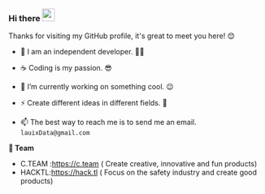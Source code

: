 ###  Hi there <a href="https://www.gautamkrishnar.com/"><img src="https://media.giphy.com/media/hvRJCLFzcasrR4ia7z/giphy.gif" width="25px"></a>

Thanks for visiting my GitHub profile, it's great to meet you here! 😊

- 🧔 I am an independent developer. 🧑‍💻 
- ☕️ Coding is my passion. 😎

- 🔭 I’m currently working on something cool. :wink:
- ⚡ Create different ideas in different fields. 🐶
- 📫 The best way to reach me is to send me an email. `lauixData@gmail.com`

**🚀 Team**

- C.TEAM :https://c.team ( Create creative, innovative and fun products)
- HACKTL:https://hack.tl ( Focus on the safety industry and create good products)
